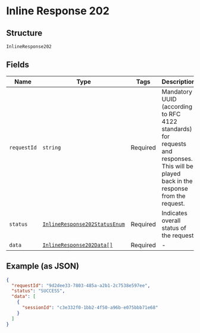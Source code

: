 
# Inline Response 202

## Structure

`InlineResponse202`

## Fields

| Name | Type | Tags | Description |
|  --- | --- | --- | --- |
| `requestId` | `string` | Required | Mandatory UUID (according to RFC 4122 standards) for requests and responses. This will be played back in the response from the request. |
| `status` | [`InlineResponse202StatusEnum`](../../doc/models/inline-response-202-status-enum.md) | Required | Indicates overall status of the request |
| `data` | [`InlineResponse202Data[]`](../../doc/models/inline-response-202-data.md) | Required | - |

## Example (as JSON)

```json
{
  "requestId": "9d2dee33-7803-485a-a2b1-2c7538e597ee",
  "status": "SUCCESS",
  "data": [
    {
      "sessionId": "c3e332f0-1bb2-4f50-a96b-e075bbb71e68"
    }
  ]
}
```

